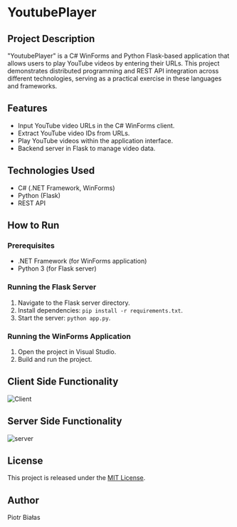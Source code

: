# YoutubePlayer

## Project Description 
"YoutubePlayer" is a C# WinForms and Python Flask-based application that allows users to play YouTube videos by entering their URLs. This project demonstrates distributed programming and REST API integration across different technologies, serving as a practical exercise in these languages and frameworks.

## Features
- Input YouTube video URLs in the C# WinForms client.
- Extract YouTube video IDs from URLs.
- Play YouTube videos within the application interface.
- Backend server in Flask to manage video data.

## Technologies Used
- C# (.NET Framework, WinForms)
- Python (Flask)
- REST API

## How to Run
### Prerequisites
- .NET Framework (for WinForms application)
- Python 3 (for Flask server)

### Running the Flask Server
1. Navigate to the Flask server directory.
2. Install dependencies: `pip install -r requirements.txt`.
3. Start the server: `python app.py`.

### Running the WinForms Application
1. Open the project in Visual Studio.
2. Build and run the project.

## Client Side Functionality
![Client](https://github.com/BialasPiotr/YoutubePlayer/assets/96840701/3e6d4743-3fc0-4550-a9e6-794de03dee16)


## Server Side Functionality
![server](https://github.com/BialasPiotr/YoutubePlayer/assets/96840701/db169eeb-3b62-4a7d-a787-16ae252478a3)


## License
This project is released under the [MIT License](LICENSE).

## Author
Piotr Białas
